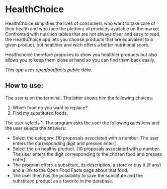 # HealthChoice

HealthChoice simplifies the lives of consumers who want to take care of their health and who face the plethora of products available on the market. Confronted with nutrition tables that are not always clear and easy to read, the HealthChoice app lets you choose products that are equivalent to a given product, but healthier and wich offers a better nutritional score.

Healthchoice therefore proposes to show you healthier products but also allows you to keep them close at hand so you can find them back easily. 

*This app uses openfoodfacts public data.*

## How to use:

The user is on the terminal. The latter shows him the following choices:

1. Which food do you want to replace?
2. Find my substituted foods.

The user selects 1. The program asks the user the following questions and the user selects the answers:

* Select the category. [10 proposals associated with a number. The user enters the corresponding digit and presses enter]
* Select the un healthy product. [10 proposals associated with a number. The user enters the digit corresponding to the chosen food and presses enter]
* The program offers a substitute, its description, a store or buy it (if any) and a link to the Open Food Facts page about that food.
* The user then has the possibility to save the substitute and the substitued product as a favorite in the database.